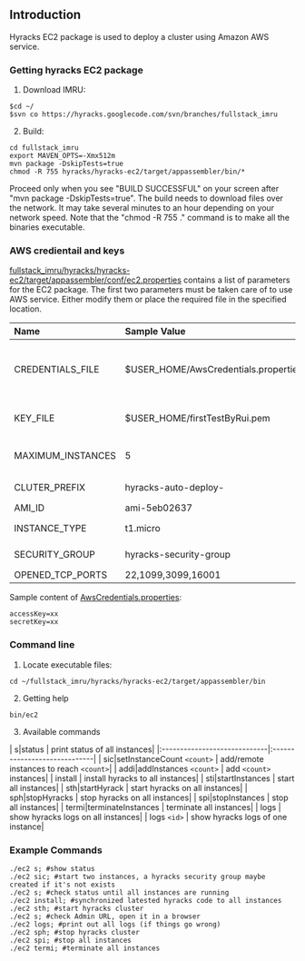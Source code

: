 ## Introduction ##
Hyracks EC2 package is used to deploy a cluster using Amazon AWS service.

### Getting hyracks EC2 package ###
1. Download IMRU:
```
$cd ~/
$svn co https://hyracks.googlecode.com/svn/branches/fullstack_imru
```

2. Build:
```
cd fullstack_imru
export MAVEN_OPTS=-Xmx512m
mvn package -DskipTests=true
chmod -R 755 hyracks/hyracks-ec2/target/appassembler/bin/*
```
Proceed only when you see "BUILD SUCCESSFUL" on your screen after "mvn package -DskipTests=true". The build needs to download files over the network. It may take several minutes to an hour depending on your network speed. Note that the "chmod -R 755 ." command is to make all the binaries executable.


### AWS credientail and keys ###
[fullstack\_imru/hyracks/hyracks-ec2/target/appassembler/conf/ec2.properties](http://code.google.com/p/hyracks/source/browse/branches/fullstack_imru/hyracks/hyracks-ec2/src/main/resources/conf/ec2.properties) contains a list of parameters for the EC2 package. The first two parameters must be taken care of to use AWS service. Either modify them or place the required file in the specified location.

|Name|Sample Value| Explanation |
|:---|:-----------|:------------|
|CREDENTIALS\_FILE|$USER\_HOME/AwsCredentials.properties|Pointing to a file which contains access key and secret key downloaded from http://aws.amazon.com/security-credentials|
|KEY\_FILE|$USER\_HOME/firstTestByRui.pem|Private key file - downloaded from https://console.aws.amazon.com/ec2/ Key pair section|
|MAXIMUM\_INSTANCES|5 |Maximum instances allowed to run (specify this to avoid accidentally start a large amount of instances)|
|CLUTER\_PREFIX|hyracks-auto-deploy-|Unique prefix of each instance name belong to this cluster|
|AMI\_ID|ami-5eb02637|Snapshot used to create instance|
|INSTANCE\_TYPE|t1.micro|Instance type of newly created instance|
|SECURITY\_GROUP|hyracks-security-group|security group of new instances (created automatically)|
|OPENED\_TCP\_PORTS|22,1099,3099,16001|opened tcp ports|

Sample content of [AwsCredentials.properties](http://code.google.com/p/hyracks/source/browse/branches/fullstack_imru/hyracks/hyracks-ec2/src/main/resources/AwsCredentials.properties):
```
accessKey=xx
secretKey=xx
```

### Command line ###
1. Locate executable files:
```
cd ~/fullstack_imru/hyracks/hyracks-ec2/target/appassembler/bin
```

2. Getting help
```
bin/ec2
```

3. Available commands

| s|status                     | print status of all instances|
|:-----------------------------|:-----------------------------|
| sic|setInstanceCount `<count>` | add/remote instances to reach `<count>`|
| addi|addInstances `<count>`    | add `<count>` instances|
| install                      | install hyracks to all instances|
| sti|startInstances           | start all instances|
| sth|startHyrack              | start hyracks on all instances|
| sph|stopHyracks              | stop hyracks on all instances|
| spi|stopInstances            | stop all instances|
| termi|terminateInstances     | terminate all instances|
| logs                         | show hyracks logs on all instances|
| logs `<id>`                   | show hyracks logs of one instance|

### Example Commands ###
```
./ec2 s; #show status
./ec2 sic; #start two instances, a hyracks security group maybe created if it's not exists
./ec2 s; #check status until all instances are running
./ec2 install; #synchronized latested hyracks code to all instances
./ec2 sth; #start hyracks cluster
./ec2 s; #check Admin URL, open it in a browser
./ec2 logs; #print out all logs (if things go wrong)
./ec2 sph; #stop hyracks cluster
./ec2 spi; #stop all instances
./ec2 termi; #terminate all instances
```